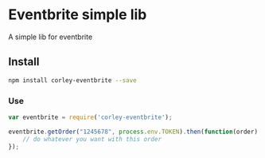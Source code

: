 # Eventbrite simple lib

A simple lib for eventbrite

## Install

```sh
npm install corley-eventbrite --save
```

### Use

```js
var eventbrite = require('corley-eventbrite');

eventbrite.getOrder("1245678", process.env.TOKEN).then(function(order) {
    // do whatever you want with this order
});
```

